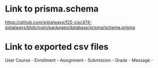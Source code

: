 # Link to prisma.schema 

https://github.com/sistalways/f25-cisc474-sistalways/blob/main/packages/database/prisma/schema.prisma

# Link to exported csv files 

User 
Course -
Enrollment -
Assignment -
Submission -
Grade -
Message -






